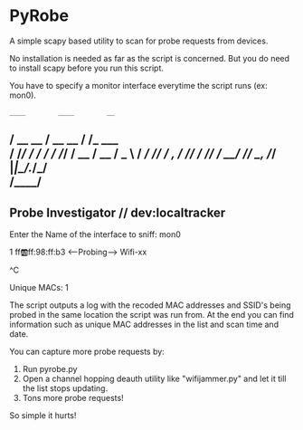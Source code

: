 # PyRobe

A simple scapy based utility to scan for probe requests from devices.

No installation is needed as far as the script is concerned. But you do need to install scapy before you run this script.

You have to specify a monitor interface everytime the script runs (ex: mon0).
	

    ____        ____        __        
   / __ \__  __/ __ \____  / /_  ___  
  / /_/ / / / / /_/ / __ \/ __ \/ _ \ 
 / ____/ /_/ / _, _/ /_/ / /_/ /  __/ 
/_/    \__, /_/ |_|\____/_.___/\___/  
      /____/                          
--------------------------------------
Probe Investigator // dev:localtracker
--------------------------------------
Enter the Name of the interface to sniff: mon0


1 ff:ab:ff:98:ff:b3 <--Probing--> Wifi-xx

^C

Unique MACs:  1


The script outputs a log with the recoded MAC addresses and SSID's being probed in the same location the script was run from. At the end you can find information such as unique MAC addresses in the list and scan time and date.

You can capture more probe requests by:

  1. Run pyrobe.py
  2. Open a channel hopping deauth utility like "wifijammer.py" and let it till the list stops updating.
  3. Tons more probe requests!

So simple it hurts!
